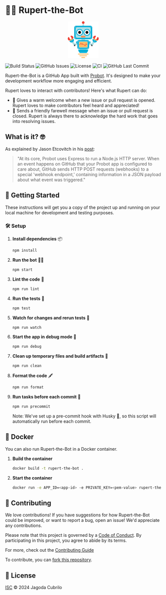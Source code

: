 # 🤖💬 Rupert-the-Bot

<p align="center">
  <img src="https://raw.githubusercontent.com/Jagoda11/rupert-the-bot/main/github-mark/robot.png" alt="Probot Logo" width="100">
</p>



![Build Status](https://github.com/Jagoda11/rupert-the-bot/actions/workflows/ci-workflow.yml/badge.svg)
![GitHub Issues](https://img.shields.io/github/issues/Jagoda11/rupert-the-bot?color=red)
![License](https://img.shields.io/github/license/Jagoda11/rupert-the-bot?color=blue)
![CI](https://img.shields.io/github/actions/workflow/status/Jagoda11/rupert-the-bot/ci-workflow.yml?label=CI&color=green)
![GitHub Last Commit](https://img.shields.io/github/last-commit/Jagoda11/rupert-the-bot?color=purple)



Rupert-the-Bot is a GitHub App built with [Probot](https://github.com/probot/probot). It's designed to make your development workflow more engaging and efficient.

Rupert loves to interact with contributors! Here's what Rupert can do:

- 🎉 Gives a warm welcome when a new issue or pull request is opened. Rupert loves to make contributors feel heard and appreciated!
- 👋 Sends a friendly farewell message when an issue or pull request is closed. Rupert is always there to acknowledge the hard work that goes into resolving issues.

## What is it? 🤓

As explained by Jason Etcovitch in his [post](https://github.com/jasonetco/jasonet.co/blob/main/posts/build-your-own-probot.md):

> "At its core, Probot uses Express to run a Node.js HTTP server. When an event happens on GitHub that your Probot app is configured to care about, GitHub sends HTTP POST requests (webhooks) to a special 'webhook endpoint,' containing information in a JSON payload about what event was triggered."

## 🚀 Getting Started

These instructions will get you a copy of the project up and running on your local machine for development and testing purposes.

### 🛠️ Setup

1. **Install dependencies** 📦

   ```bash
   npm install
   ```

2. **Run the bot** 🏃‍♀️

   ```bash
   npm start
   ```

3. **Lint the code** 🧹

   ```bash
   npm run lint
   ```

4. **Run the tests** 🧪

   ```bash
   npm test
   ```

5. **Watch for changes and rerun tests** 👀

   ```bash
   npm run watch
   ```

6. **Start the app in debug mode** 🐞

   ```bash
   npm run debug
   ```

7. **Clean up temporary files and build artifacts** 🧽

   ```bash
   npm run clean
   ```

8. **Format the code** 🖋️

   ```bash
   npm run format
   ```

9. **Run tasks before each commit** 🚧

   ```bash
   npm run precommit
   ```

   Note: We've set up a pre-commit hook with Husky 🐶, so this script will automatically run before each commit.

## 🐳 Docker

You can also run Rupert-the-Bot in a Docker container.

1. **Build the container**

   ```bash
   docker build -t rupert-the-bot .
   ```

2. **Start the container**

   ```bash
   docker run -e APP_ID=<app-id> -e PRIVATE_KEY=<pem-value> rupert-the-bot
   ```

## 🤝 Contributing

We love contributions! If you have suggestions for how Rupert-the-Bot could be improved, or want to report a bug, open an issue! We'd appreciate any contributions.

Please note that this project is governed by a [Code of Conduct](CODE_OF_CONDUCT.md). By participating in this project, you agree to abide by its terms.

For more, check out the [Contributing Guide](CONTRIBUTING.md)

To contribute, you can [fork this repository](https://github.com/Jagoda11/rupert-the-bot/fork).

## 📜 License

[ISC](LICENSE) © 2024 Jagoda Cubrilo
